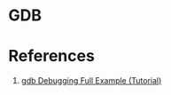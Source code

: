 GDB
=========

# References
1. [gdb Debugging Full Example (Tutorial)](http://www.brendangregg.com/blog/2016-08-09/gdb-example-ncurses.html)
